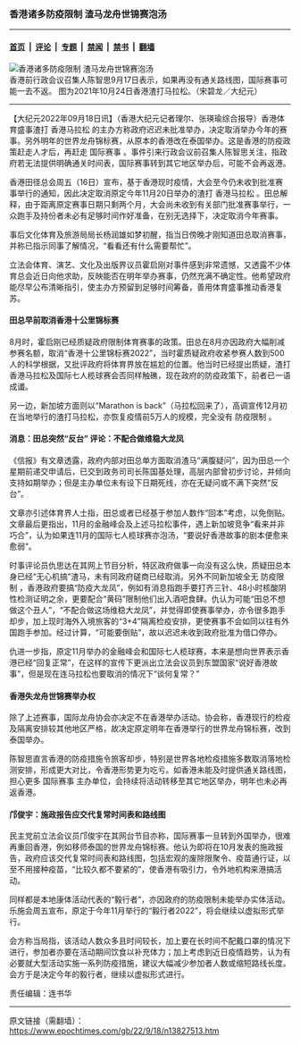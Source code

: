 ### 香港诸多防疫限制 渣马龙舟世锦赛泡汤

---

#### [首页](../../../..?n13827513) &nbsp;|&nbsp; [评论](../../../../../epoch-comment?n13827513) &nbsp;|&nbsp; [专题](../../../../../epoch-special?n13827513) &nbsp;|&nbsp; [禁闻](../../../../../epoch-news?n13827513) &nbsp;|&nbsp; [禁书](../../../../../books?n13827513) &nbsp;|&nbsp; [翻墙](https://github.com/gfw-breaker/nogfw/blob/master/README.md?n13827513)


<div><img alt="香港诸多防疫限制 渣马龙舟世锦赛泡汤" class="attachment-djy_600_400 size-djy_600_400 wp-post-image" src="https://i.epochtimes.com/assets/uploads/2022/09/id13827698-OKOK_content_1023-1-7-600x400.png"/>
<div class="caption">
 香港前行政会议召集人陈智思9月17日表示，如果再没有通关路线图，国际赛事可能一去不返。 图为2021年10月24日香港渣打马拉松。（宋碧龙／大纪元）
</div></div><hr/><div class="post_content" id="artbody" itemprop="articleBody">
 <!-- article content begin -->
 <p>
  【大纪元2022年09月18日讯】（香港大纪元记者理尔、张瑛瑜综合报导）香港体育盛事渣打
  <ok href="https://www.epochtimes.com/gb/tag/%E9%A6%99%E6%B8%AF%E9%A9%AC%E6%8B%89%E6%9D%BE.html">
   香港马拉松
  </ok>
  的主办方称政府迟迟未批准举办，决定取消举办今年的赛事。另外明年的世界龙舟锦标赛，从原本的香港改在泰国举办。这是香港的防疫政策赶走人才后，再赶走
  <ok href="https://www.epochtimes.com/gb/tag/%E5%9B%BD%E9%99%85%E8%B5%9B%E4%BA%8B.html">
   国际赛事
  </ok>
  。事件引来行政会议前召集人陈智思关注，指政府若无法提供明确通关时间表，国际赛事转到其它地区举办后，可能不会再返港。
 </p>
 <p>
  香港田径总会周五（16日）宣布，基于香港现时疫情，大会至今仍未收到批准赛事举行的通知，因此决定取消原定今年11月20日举办的渣打
  <ok href="https://www.epochtimes.com/gb/tag/%E9%A6%99%E6%B8%AF%E9%A9%AC%E6%8B%89%E6%9D%BE.html">
   香港马拉松
  </ok>
  。田总解释，由于距离原定赛事日期只剩两个月，大会尚未收到有关部门批准赛事举行，一众跑手及持份者未必有足够时间作好准备，在别无选择下，决定取消今年赛事。
 </p>
 <p>
  事后文化体育及旅游局局长杨润雄如梦初醒，指当日傍晚才刚知道田总取消赛事，并称已指示同事了解情况，“看看还有什么需要帮忙”。
 </p>
 <p>
  立法会体育、演艺、文化及出版界议员霍启刚对事件感到非常遗憾，又透露不少体育总会近日向他求助，反映能否在明年举办赛事，仍然充满不确定性。他希望政府能尽早公布清晰指引，使主办方预留到足够时间筹备，善用体育盛事推动香港复苏。
 </p>
 <h4>
  田总早前取消香港十公里锦标赛
 </h4>
 <p>
  8月时，霍启刚已经质疑政府限制体育赛事的政策。田总在8月亦因政府大幅削减参赛名额，取消“香港十公里锦标赛2022”，当时霍质疑政府收紧参赛人数到500人的科学根据，又批评政府将体育界放在尴尬的位置。他当时已经提出质疑，渣打香港马拉松及国际七人榄球赛会否同样触礁，现在政府的防疫政策下，前者已一语成谶。
 </p>
 <p>
  另一边，新加坡方面则以“Marathon is back”（马拉松回来了），高调宣传12月初在当地举行的渣打马拉松，亦恢复疫情前5万人的规模，完全没有
  <ok href="https://www.epochtimes.com/gb/tag/%E9%98%B2%E7%96%AB%E9%99%90%E5%88%B6.html">
   防疫限制
  </ok>
  。
 </p>
 <h4>
  消息：田总突然“反台” 评论：不配合做维稳大龙凤
 </h4>
 <p>
  《信报》有文章透露，政府内部对田总单方面取消渣马“满腹疑问”，因为田总一个星期前递交申请后，已交到政务司司长陈国基处理，高层内部曾初步讨论，并倾向支持如期举办；但是主办单位未有设下日期死线，亦在无疑问或不满下突然“反台”。
 </p>
 <p>
  文章亦引述体育界人士指，田总或者已经基于参加人数作“回本”考虑，以免倒贴。文章最后更指出，11月的金融峰会及上述马拉松事件，遇上新加坡竞争“看来并非巧合”，认为如果连11月的国际七人榄球赛亦泡汤，“要说好香港故事的剧本便愈来愈弱”。
 </p>
 <p>
  时事评论员仇思达在其网上节目分析，特区政府做事一向没有这么快，质疑田总本身已经“无心机搞”渣马，未有同政府磋商已经取消。另外不同新加坡全无
  <ok href="https://www.epochtimes.com/gb/tag/%E9%98%B2%E7%96%AB%E9%99%90%E5%88%B6.html">
   防疫限制
  </ok>
  ，香港政府要搞“防疫大龙凤”，例如有消息指跑手要打齐三针、48小时核酸阴性检测证明之余，更要配合“黄码”限制他们出入酒吧食肆。仇认为可能“田总不想做这个丑人”，“不配合做这场维稳大龙凤”，并觉得即使赛事举办，亦令很多跑手却步，加上现时海外入境旅客的“3+4”隔离检疫安排，更使赛事不会如同以往有外国跑手参加。经过计算，“可能要倒贴”，故以迟迟未收到政府批准为借口停办。
 </p>
 <p>
  仇进一步指，原定11月举办的金融峰会和国际七人榄球赛，本来是想向世界表示香港已经“回复正常”，在这样的宣传下更派出立法会议员到东盟国家“说好香港故事”，但是现在连马拉松也要取消的情况下“谈何复常？”
 </p>
 <h4>
  香港失龙舟世锦赛举办权
 </h4>
 <p>
  除了上述赛事，国际龙舟协会亦决定不在香港举办活动。协会称，香港现行的检疫及隔离安排较其他地区严格，故决定原定明年在香港举行的世界龙舟锦标赛，改到泰国举办。
 </p>
 <p>
  陈智思直言香港的防疫措施令旅客却步，特别是世界各地检疫措施多数取消落地检测安排，形成更大对比，令香港形势更为吃亏。如香港未能及时提供通关路线图，担心更多
  <ok href="https://www.epochtimes.com/gb/tag/%E5%9B%BD%E9%99%85%E8%B5%9B%E4%BA%8B.html">
   国际赛事
  </ok>
  主办单位，会持续将活动转移至其它地区举办，明年也未必再返香港。
 </p>
 <h4>
  邝俊宇：施政报告应交代复常时间表和路线图
 </h4>
 <p>
  民主党前立法会议员邝俊宇在其网台节目亦称，国际赛事一旦转到外国举办，很难再重回香港，例如移师泰国的世界龙舟锦标赛。他认为即将在10月发表的施政报告，政府应该交代复常时间表和路线图，包括宏观的废除限聚令、疫苗通行证，以至不用接种疫苗，“比较久都不要紧的”，使香港有吸引力，令外地机构来港搞活动。
 </p>
 <p>
  同样都是本地康体活动代表的“毅行者”，亦因政府的防疫限制未能举办实体活动。乐施会周五宣布，原定于今年11月举行的“毅行者2022”，将会继续以虚拟形式举行。
 </p>
 <p>
  会方称当局指，该活动人数众多且时间较长，加上要在长时间不配戴口罩的情况下进行，参加者亦要在活动期间饮食以补充体力；加上考虑到近日疫情趋势，认为有必要就大型活动实施一系列防疫措施，建议大幅减少参加者人数或缩短路线长度。会方于是决定今年的毅行者，继续以虚拟形式进行。
 </p>
 <p>
  责任编辑：连书华
 </p>
 <!-- article content end -->
 <div id="below_article_ad">
 </div>
</div>


---

原文链接（需翻墙）：https://www.epochtimes.com/gb/22/9/18/n13827513.htm